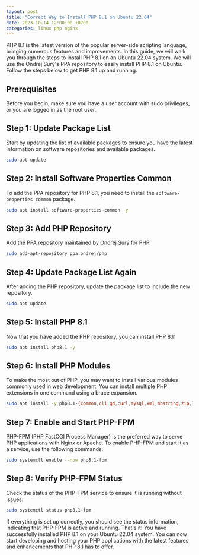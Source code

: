 ```yaml
---
layout: post
title: "Correct Way to Install PHP 8.1 on Ubuntu 22.04"
date: 2023-10-14 12:00:00 +0700
categories: linux php nginx
---
```


PHP 8.1 is the latest version of the popular server-side scripting language, bringing numerous features and improvements. In this guide, we will walk you through the steps to install PHP 8.1 on an Ubuntu 22.04 system.
We will use the Ondřej Surý's PPA repository to easily install PHP 8.1 on Ubuntu. Follow the steps below to get PHP 8.1 up and running.

## Prerequisites
Before you begin, make sure you have a user account with sudo privileges, or you are logged in as the root user.

## Step 1: Update Package List
Start by updating the list of available packages to ensure you have the latest information on software repositories and available packages.

```bash
sudo apt update
```

## Step 2: Install Software Properties Common
To add the PPA repository for PHP 8.1, you need to install the `software-properties-common` package.

```bash
sudo apt install software-properties-common -y
```

## Step 3: Add PHP Repository
Add the PPA repository maintained by Ondřej Surý for PHP.

```bash
sudo add-apt-repository ppa:ondrej/php
```

## Step 4: Update Package List Again
After adding the PHP repository, update the package list to include the new repository.

```bash
sudo apt update
```

## Step 5: Install PHP 8.1
Now that you have added the PHP repository, you can install PHP 8.1:

```bash
sudo apt install php8.1 -y
```

## Step 6: Install PHP Modules
To make the most out of PHP, you may want to install various modules commonly used in web development. You can install multiple PHP extensions in one command using a brace expansion.

```bash
sudo apt install -y php8.1-{common,cli,gd,curl,mysql,xml,mbstring,zip,ldap,xmlrpc,curl,intl,fpm,imagick,dev,imap,opcache,soap,memcached,redis}
```

## Step 7: Enable and Start PHP-FPM
PHP-FPM (PHP FastCGI Process Manager) is the preferred way to serve PHP applications with Nginx or Apache. To enable PHP-FPM and start it as a service, use the following commands:

```bash
sudo systemctl enable --now php8.1-fpm
```

## Step 8: Verify PHP-FPM Status
Check the status of the PHP-FPM service to ensure it is running without issues:

```bash
sudo systemctl status php8.1-fpm
```
If everything is set up correctly, you should see the status information, indicating that PHP-FPM is active and running.
That's it! You have successfully installed PHP 8.1 on your Ubuntu 22.04 system. You can now start developing and hosting your PHP applications with the latest features and enhancements that PHP 8.1 has to offer.
